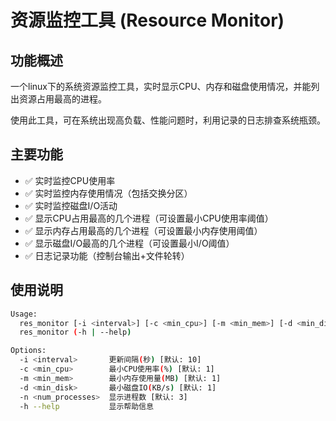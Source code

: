 # 资源监控工具 (Resource Monitor)

## 功能概述
一个linux下的系统资源监控工具，实时显示CPU、内存和磁盘使用情况，并能列出资源占用最高的进程。

使用此工具，可在系统出现高负载、性能问题时，利用记录的日志排查系统瓶颈。

## 主要功能
- ✅ 实时监控CPU使用率
- ✅ 实时监控内存使用情况（包括交换分区）
- ✅ 实时监控磁盘I/O活动
- ✅ 显示CPU占用最高的几个进程（可设置最小CPU使用率阈值）
- ✅ 显示内存占用最高的几个进程（可设置最小内存使用阈值）
- ✅ 显示磁盘I/O最高的几个进程（可设置最小I/O阈值）
- ✅ 日志记录功能（控制台输出+文件轮转）

## 使用说明

```bash
Usage:
  res_monitor [-i <interval>] [-c <min_cpu>] [-m <min_mem>] [-d <min_disk>] [-n <num_processes>]
  res_monitor (-h | --help)

Options:
  -i <interval>       更新间隔(秒) [默认: 10]
  -c <min_cpu>        最小CPU使用率(%) [默认: 1]
  -m <min_mem>        最小内存使用量(MB) [默认: 1]
  -d <min_disk>       最小磁盘IO(KB/s) [默认: 1]
  -n <num_processes>  显示进程数 [默认: 3]
  -h --help           显示帮助信息
